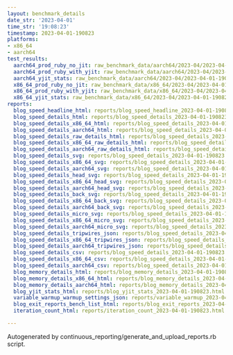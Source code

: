 ```yaml
---
layout: benchmark_details
date_str: '2023-04-01'
time_str: '19:08:23'
timestamp: 2023-04-01-190823
platforms:
- x86_64
- aarch64
test_results:
  aarch64_prod_ruby_no_jit: raw_benchmark_data/aarch64/2023-04/2023-04-01-190823_basic_benchmark_aarch64_prod_ruby_no_jit.json
  aarch64_prod_ruby_with_yjit: raw_benchmark_data/aarch64/2023-04/2023-04-01-190823_basic_benchmark_aarch64_prod_ruby_with_yjit.json
  aarch64_yjit_stats: raw_benchmark_data/aarch64/2023-04/2023-04-01-190823_basic_benchmark_aarch64_yjit_stats.json
  x86_64_prod_ruby_no_jit: raw_benchmark_data/x86_64/2023-04/2023-04-01-190823_basic_benchmark_x86_64_prod_ruby_no_jit.json
  x86_64_prod_ruby_with_yjit: raw_benchmark_data/x86_64/2023-04/2023-04-01-190823_basic_benchmark_x86_64_prod_ruby_with_yjit.json
  x86_64_yjit_stats: raw_benchmark_data/x86_64/2023-04/2023-04-01-190823_basic_benchmark_x86_64_yjit_stats.json
reports:
  blog_speed_headline_html: reports/blog_speed_headline_2023-04-01-190823.html
  blog_speed_details_html: reports/blog_speed_details_2023-04-01-190823.html
  blog_speed_details_x86_64_html: reports/blog_speed_details_2023-04-01-190823.x86_64.html
  blog_speed_details_aarch64_html: reports/blog_speed_details_2023-04-01-190823.aarch64.html
  blog_speed_details_raw_details_html: reports/blog_speed_details_2023-04-01-190823.raw_details.html
  blog_speed_details_x86_64_raw_details_html: reports/blog_speed_details_2023-04-01-190823.x86_64.raw_details.html
  blog_speed_details_aarch64_raw_details_html: reports/blog_speed_details_2023-04-01-190823.aarch64.raw_details.html
  blog_speed_details_svg: reports/blog_speed_details_2023-04-01-190823.svg
  blog_speed_details_x86_64_svg: reports/blog_speed_details_2023-04-01-190823.x86_64.svg
  blog_speed_details_aarch64_svg: reports/blog_speed_details_2023-04-01-190823.aarch64.svg
  blog_speed_details_head_svg: reports/blog_speed_details_2023-04-01-190823.head.svg
  blog_speed_details_x86_64_head_svg: reports/blog_speed_details_2023-04-01-190823.x86_64.head.svg
  blog_speed_details_aarch64_head_svg: reports/blog_speed_details_2023-04-01-190823.aarch64.head.svg
  blog_speed_details_back_svg: reports/blog_speed_details_2023-04-01-190823.back.svg
  blog_speed_details_x86_64_back_svg: reports/blog_speed_details_2023-04-01-190823.x86_64.back.svg
  blog_speed_details_aarch64_back_svg: reports/blog_speed_details_2023-04-01-190823.aarch64.back.svg
  blog_speed_details_micro_svg: reports/blog_speed_details_2023-04-01-190823.micro.svg
  blog_speed_details_x86_64_micro_svg: reports/blog_speed_details_2023-04-01-190823.x86_64.micro.svg
  blog_speed_details_aarch64_micro_svg: reports/blog_speed_details_2023-04-01-190823.aarch64.micro.svg
  blog_speed_details_tripwires_json: reports/blog_speed_details_2023-04-01-190823.tripwires.json
  blog_speed_details_x86_64_tripwires_json: reports/blog_speed_details_2023-04-01-190823.x86_64.tripwires.json
  blog_speed_details_aarch64_tripwires_json: reports/blog_speed_details_2023-04-01-190823.aarch64.tripwires.json
  blog_speed_details_csv: reports/blog_speed_details_2023-04-01-190823.csv
  blog_speed_details_x86_64_csv: reports/blog_speed_details_2023-04-01-190823.x86_64.csv
  blog_speed_details_aarch64_csv: reports/blog_speed_details_2023-04-01-190823.aarch64.csv
  blog_memory_details_html: reports/blog_memory_details_2023-04-01-190823.html
  blog_memory_details_x86_64_html: reports/blog_memory_details_2023-04-01-190823.x86_64.html
  blog_memory_details_aarch64_html: reports/blog_memory_details_2023-04-01-190823.aarch64.html
  blog_yjit_stats_html: reports/blog_yjit_stats_2023-04-01-190823.html
  variable_warmup_warmup_settings_json: reports/variable_warmup_2023-04-01-190823.warmup_settings.json
  blog_exit_reports_bench_list_html: reports/blog_exit_reports_2023-04-01-190823.bench_list.html
  iteration_count_html: reports/iteration_count_2023-04-01-190823.html

---
```

Autogenerated by continuous_reporting/generate_and_upload_reports.rb script.
